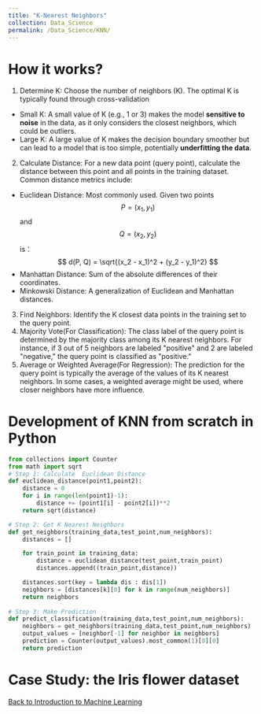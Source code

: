 ```yaml
---
title: "K-Nearest Neighbors"
collection: Data_Science
permalink: /Data_Science/KNN/
---
```



# How it works?

1. Determine K: Choose the number of neighbors (K). The optimal K is typically found through cross-validation
- Small K: A small value of K (e.g., 1 or 3) makes the model **sensitive to noise** in the data, as it only considers the closest neighbors, which could be outliers.
- Large K: A large value of K makes the decision boundary smoother but can lead to a model that is too simple, potentially **underfitting the data**.
2. Calculate Distance: For a new data point (query point), calculate the distance between this point and all points in the training dataset. Common distance metrics include:
- Euclidean Distance: Most commonly used. Given two points $$P = (x_1, y_1)$$ and $$Q = (x_2, y_2)$$ is：
$$
d(P, Q) = \sqrt{(x_2 - x_1)^2 + (y_2 - y_1)^2}
$$
- Manhattan Distance: Sum of the absolute differences of their coordinates.
- Minkowski Distance: A generalization of Euclidean and Manhattan distances.
3. Find Neighbors: Identify the K closest data points in the training set to the query point.
4. Majority Vote(For Classification): The class label of the query point is determined by the majority class among its K nearest neighbors. For instance, if 3 out of 5 neighbors are labeled "positive" and 2 are labeled "negative," the query point is classified as "positive." 
5. Average or Weighted Average(For Regression): The prediction for the query point is typically the average of the values of its K nearest neighbors. In some cases, a weighted average might be used, where closer neighbors have more influence.

# Development of KNN from scratch in Python
```python
from collections import Counter
from math import sqrt
# Step 1: Calculate  Euclidean Distance
def euclidean_distance(point1,point2):
    distance = 0
    for i in range(len(point1)-1):
        distance += (point1[i] - point2[i])**2
    return sqrt(distance)

# Step 2: Get K Nearest Neighbors
def get_neighbors(training_data,test_point,num_neighbors):
    distances = []

    for train_point in training_data:
        distance = euclidean_distance(test_point,train_point)
        distances.append((train_point,distance))

    distances.sort(key = lambda dis : dis[1])
    neighbors = [distances[k][0] for k in range(num_neighbors)]
    return neighbors
    
# Step 3: Make Prediction
def predict_classification(training_data,test_point,num_neighbors):
    neighbors = get_neighbors(training_data,test_point,num_neighbors)
    output_values = [neighbor[-1] for neighbor in neighbors]
    prediction = Counter(output_values).most_common(1)[0][0]
    return prediction
```
#

# Case Study: the Iris flower dataset


[Back to Introduction to Machine Learning](machine_learning.md)
